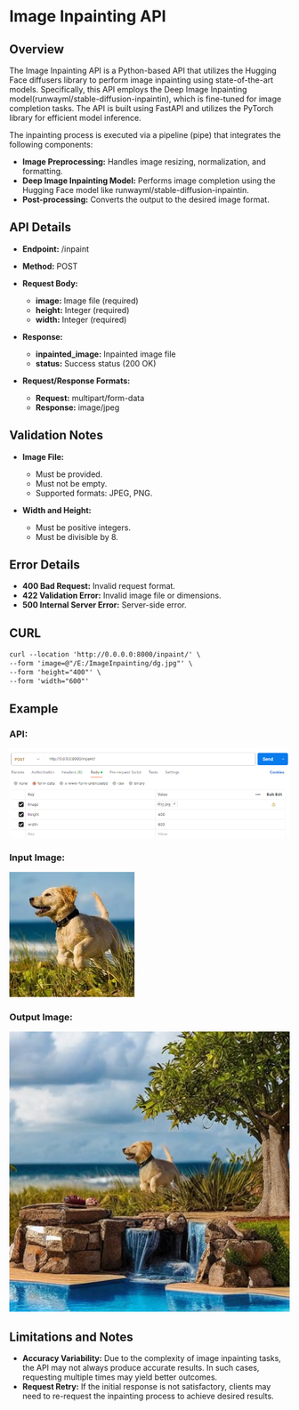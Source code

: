 Image Inpainting API
=====================================
Overview
------------
The Image Inpainting API is a Python-based API that utilizes the Hugging Face diffusers library to perform image inpainting using state-of-the-art models. Specifically, this API employs the Deep Image Inpainting model(runwayml/stable-diffusion-inpaintin), which is fine-tuned for image completion tasks.
The API is built using FastAPI and utilizes the PyTorch library for efficient model inference. 

The inpainting process is executed via a pipeline (pipe) that integrates the following components:
- **Image Preprocessing:** Handles image resizing, normalization, and formatting.
- **Deep Image Inpainting Model:** Performs image completion using the Hugging Face model like runwayml/stable-diffusion-inpaintin.
- **Post-processing:** Converts the output to the desired image format.

API Details
------------
- **Endpoint:** /inpaint
- **Method:** POST
- **Request Body:**
  - **image:** Image file (required)
  - **height:** Integer (required)
  - **width:** Integer (required)

- **Response:**
  - **inpainted_image:** Inpainted image file
  - **status:** Success status (200 OK)
- **Request/Response Formats:**
  - **Request:** multipart/form-data
  - **Response:** image/jpeg

Validation Notes
------------------
- **Image File:**
  - Must be provided.
  - Must not be empty.
  - Supported formats: JPEG, PNG.
    
- **Width and Height:**
  - Must be positive integers.
  - Must be divisible by 8.
 
Error Details
----------------
- **400 Bad Request:** Invalid request format.
- **422 Validation Error:** Invalid image file or dimensions.
- **500 Internal Server Error:** Server-side error.
  
CURL
------------
```
curl --location 'http://0.0.0.0:8000/inpaint/' \
--form 'image=@"/E:/ImageInpainting/dg.jpg"' \
--form 'height="400"' \
--form 'width="600"'
```

Example
----------------

### API:
![Input Image](./example_images/postman_api_details.png)

### Input Image:
![Input Image](./example_images/dog.jpg)

### Output Image:
![Output Image](./example_images/dog_inpainted.jpg)


Limitations and Notes
-----------------------
- **Accuracy Variability:** Due to the complexity of image inpainting tasks, the API may not always produce accurate results. In such cases, requesting multiple times may yield better outcomes.
- **Request Retry:** If the initial response is not satisfactory, clients may need to re-request the inpainting process to achieve desired results.
